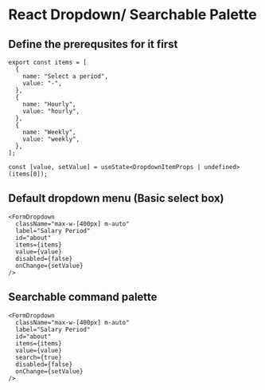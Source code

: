 # React Dropdown/ Searchable Palette

## Define the prerequsites for it first

```tsx
export const items = [
  {
    name: "Select a period",
    value: "-",
  },
  {
    name: "Hourly",
    value: "hourly",
  },
  {
    name: "Weekly",
    value: "weekly",
  },
];

const [value, setValue] = useState<DropdownItemProps | undefined>(items[0]);
```

## Default dropdown menu (Basic select box)

```tsx
<FormDropdown
  className="max-w-[400px] m-auto"
  label="Salary Period"
  id="about"
  items={items}
  value={value}
  disabled={false}
  onChange={setValue}
/>
```

## Searchable command palette

```tsx
<FormDropdown
  className="max-w-[400px] m-auto"
  label="Salary Period"
  id="about"
  items={items}
  value={value}
  search={true}
  disabled={false}
  onChange={setValue}
/>
```
